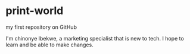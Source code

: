 # print-world
my first repository on GitHub

I'm chinonye Ibekwe, a marketing specialist that is new to tech. I hope to learn and be able to make changes.
